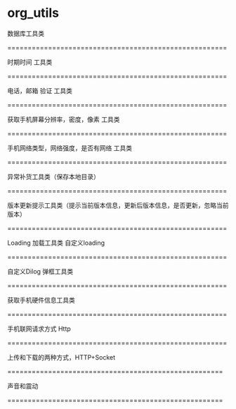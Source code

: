 org_utils
=======================================================

数据库工具类

======================================================

时期时间 工具类
 
======================================================

电话，邮箱 验证 工具类

======================================================

获取手机屏幕分辨率，密度，像素 工具类

======================================================

手机网络类型，网络强度，是否有网络 工具类

======================================================

异常补货工具类（保存本地目录）

======================================================

版本更新提示工具类（提示当前版本信息，更新后版本信息，是否更新，忽略当前版本）

======================================================

Loading 加载工具类 自定义loading

======================================================

自定义Dilog 弹框工具类

======================================================

获取手机硬件信息工具类

======================================================

手机联网请求方式 Http

======================================================

上传和下载的两种方式，HTTP+Socket 


=====================================================

声音和震动

=====================================================

























































